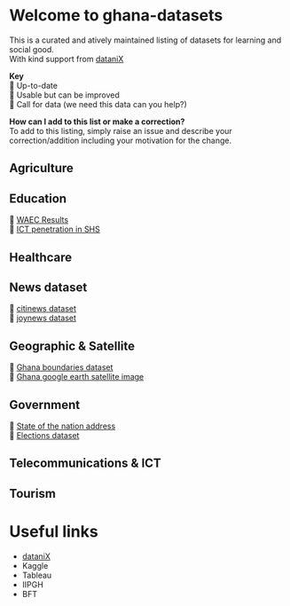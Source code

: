# Welcome to ghana-datasets
This is a curated and atively maintained listing of datasets for learning and social good.  
With kind support from [dataniX](www.datanix.co.uk/blog)

**Key**  
:large_blue_circle: Up-to-date  
:seedling: Usable but can be improved  
:red_circle: Call for data (we need this data can you help?)  



**How can I add to this list or make a correction?**  
To add to this listing, simply raise an issue and describe your correction/addition including your motivation for the change.  


## Agriculture  


## Education  
:red_circle: [WAEC Results](www.com)  
:red_circle: [ICT penetration in SHS](www.com)  


## Healthcare  


## News dataset  
:red_circle: [citinews dataset](www.datanix.co.uk/blog)  
:red_circle: [joynews dataset](www.datanix.co.uk/blog)  

## Geographic & Satellite  
:red_circle: [Ghana boundaries dataset](www.com)  
:red_circle: [Ghana google earth satellite image](www.com)  

## Government  
:large_blue_circle: [State of the nation address](www.datanix.co.uk/blog)   
:seedling: [Elections dataset](www.datanix.co.uk/blog)  

## Telecommunications & ICT  


## Tourism  



# Useful links
- [dataniX](www.datanix.co.uk/blog) 
- Kaggle
- Tableau
- IIPGH
- BFT
   
